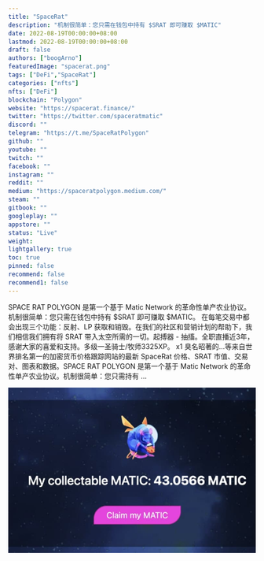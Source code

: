 ```yaml
---
title: "SpaceRat"
description: "机制很简单：您只需在钱包中持有 $SRAT 即可赚取 $MATIC"
date: 2022-08-19T00:00:00+08:00
lastmod: 2022-08-19T00:00:00+08:00
draft: false
authors: ["boogArno"]
featuredImage: "spacerat.png"
tags: ["DeFi","SpaceRat"]
categories: ["nfts"]
nfts: ["DeFi"]
blockchain: "Polygon"
website: "https://spacerat.finance/"
twitter: "https://twitter.com/spaceratmatic"
discord: ""
telegram: "https://t.me/SpaceRatPolygon"
github: ""
youtube: ""
twitch: ""
facebook: ""
instagram: ""
reddit: ""
medium: "https://spaceratpolygon.medium.com/"
steam: ""
gitbook: ""
googleplay: ""
appstore: ""
status: "Live"
weight: 
lightgallery: true
toc: true
pinned: false
recommend: false
recommend1: false
---
```

SPACE RAT POLYGON 是第一个基于 Matic Network 的革命性单产农业协议。机制很简单：您只需在钱包中持有 $SRAT 即可赚取 $MATIC。
在每笔交易中都会出现三个功能：反射、LP 获取和销毁。在我们的社区和营销计划的帮助下，我们相信我们拥有将 SRAT 带入太空所需的一切。起搏器 - 抽搐。全职直播近3年，感谢大家的喜爱和支持。多级一圣骑士/牧师3325XP。 x1 臭名昭著的...等来自世界排名第一的加密货币价格跟踪网站的最新 SpaceRat 价格、SRAT 市值、交易对、图表和数据。SPACE RAT POLYGON 是第一个基于 Matic Network 的革命性单产农业协议。机制很简单：您只需持有 ...

![spacerat-dapp-defi-matic-image2_7cb9e5ed4e00bbf75d4db1078bb49c59](spacerat-dapp-defi-matic-image2_7cb9e5ed4e00bbf75d4db1078bb49c59.png)
